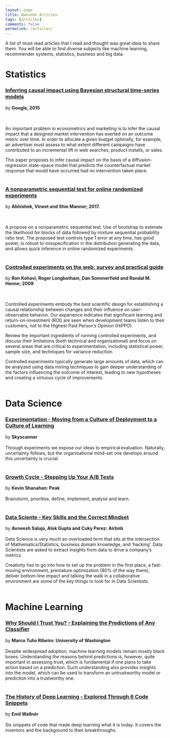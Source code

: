 ```yaml
---
layout: page
title: Awesome Articles
tags: [articles]
comments: false
permalink: /articles/
---
```


A list of must read articles that I read and thought was great ideia to share them. You will be able to find diverse subjects like machine learning, recommender systems, statistics, business and big data.

Statistics
============

### [Inferring causal impact using Bayesian structural time-series models](https://research.google.com/pubs/pub41854.html)
by **Google, 2015**

<br/>
<br/>
An important problem in econometrics and marketing is to infer the causal impact that a designed market intervention has exerted on an outcome metric over time. In order to allocate a given budget optimally, for example, an advertiser must assess to what extent different campaigns have contributed to an incremental lift in web searches, product installs, or sales. 

This paper proposes to infer causal impact on the basis of a diffusion-regression state-space model that predicts the counterfactual market response that would have occurred had no intervention taken place.
<br/>
<br/>


### [A nonparametric sequential test for online randomized experiments](https://arxiv.org/pdf/1610.02490.pdf)
by **Abhishek, Vineet and Shie Mannor; 2017.**

<br/>
<br/>
A propose on a nonparametric sequential test. Use of bootstrap to estimate the likelihood for blocks of data followed by mixture sequential probability ratio test. The proposed test controls type 1 error at any time, has good power, is robust to misspecification in the distribution generating the data, and allows quick inference in online randomized experiments.
<br/>
<br/>

### [Controlled experiments on the web: survey and practical guide](http://www.robotics.stanford.edu/~ronnyk/2009controlledExperimentsOnTheWebSurvey.pdf)
by **Ron Kohavi, Roger Longbotham, Dan Sommerfield and Randal M. Henne; 2009**

<br/>
<br/>
Controlled experiments embody the best scientific design for establishing a causal relationship between changes and their influence on user-observable behavior. Our experience indicates that significant learning and return-on-investment (ROI) are seen when development teams listen to their customers, not to the Highest Paid Person’s Opinion (HiPPO). 

Review the important ingredients of running controlled experiments, and discuss their limitations (both technical and organizational) and focus on several areas that are critical to experimentation, including statistical power, sample size, and techniques for variance reduction. 

Controlled experiments typically generate large amounts of data, which can be analyzed using data mining techniques to gain deeper understanding of the factors influencing the outcome of interest, leading to new hypotheses and creating a virtuous cycle of improvements.
<br/>
<br/>


Data Science
============

### [Experimentation - Moving from a Culture of Deployment to a Culture of Learning](http://codevoyagers.com/2015/11/26/common-pitfalls-in-experimentation/)
by **Skyscanner** 
<br/>
<br/>
Through experiments we expose our ideas to empirical evaluation. Naturally, uncertainty follows, but the organisational mind-set one develops around this uncertainty is crucial.
<br/>
<br/>

### [Growth Cycle - Stepping Up Your A/B Tests](https://www.mindtheproduct.com/2017/07/stepping-ab-tests/)
by **Kevin Shanahan: Peak**
<br/>
<br/>
Brainstorm, prioritise, define, implement, analyse and learn.
<br/>
<br/>

### [Data Sciente - Key Skills and the Correct Mindset](https://medium.com/airbnb-engineering/academia-to-data-science-99e68f36485e)
by **Avneesh Saluja, Alok Gupta and Cuky Perez: Airbnb** 
<br/>
<br/>
Data Science is very much an overloaded term that sits at the intersection of Mathematics/Statistics, business domain knowledge, and ‘hacking’. Data Scientists are asked to extract insights from data to drive a company’s metrics. 

Creativity has to go into how to set up the problem in the first place, a fast-moving environment, premature optimization (80% of the way there), deliver bottom-line impact and talking the walk in a collaborative environment are some of the key things to look for in Data Scientists.
<br/>
<br/>


Machine Learning
============

### [Why Should I Trust You? - Explaining the Predictions of Any Classifier](https://arxiv.org/pdf/1602.04938.pdf) 
by **Marco Tulio Ribeiro: University of Washington** 
<br/>
<br/>
Despite widespread adoption, machine learning models remain mostly black boxes. Understanding the reasons behind predictions is, however, quite important in assessing trust, which is fundamental if one plans to take action based on a prediction. Such understanding also provides insights into the model, which can be used to transform an untrustworthy model or prediction into a trustworthy one.
<br/>
<br/>

### [The History of Deep Learning - Explored Through 6 Code Snippets](https://medium.freecodecamp.org/the-history-of-deep-learning-explored-through-6-code-snippets-d0a0e8545202)
by **Emil Wallnér**
<br/>
<br/>
Six snippets of code that made deep learning what it is today. It covers the inventors and the background to their breakthroughs.
<br/>
<br/>
